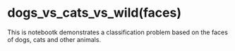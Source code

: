 # dogs_vs_cats_vs_wild(faces)
This is notebootk demonstrates a classification problem based on the faces of dogs, cats and other animals.
